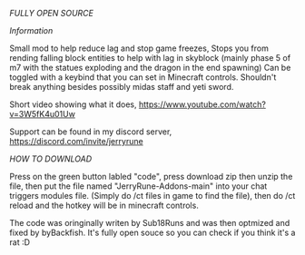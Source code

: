 *FULLY OPEN SOURCE*


*Information*

Small mod to help reduce lag and stop game freezes,
Stops you from rending falling block entities to help with lag in skyblock (mainly phase 5 of m7 with the statues exploding and the dragon in the end spawning) 
Can be toggled with a keybind that you can set in Minecraft controls. 
Shouldn't break anything besides possibly midas staff and yeti sword.

Short video showing what it does, https://www.youtube.com/watch?v=3W5fK4u01Uw

Support can be found in my discord server, https://discord.com/invite/jerryrune

*HOW TO DOWNLOAD*

Press on the green button labled "code", press download zip then unzip the file, then put the file named "JerryRune-Addons-main" into your chat triggers modules file. (Simply do /ct files in game to find the file), then do /ct reload and the hotkey will be in minecraft controls.

The code was oringinally writen by Sub18Runs and was then optmized and fixed by byBackfish. It's fully open souce so you can check if you think it's a rat :D

